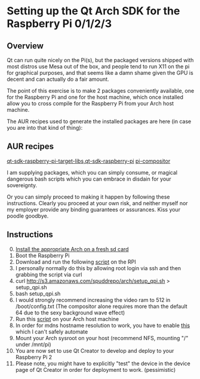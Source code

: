 # Setting up the Qt Arch SDK for the Raspberry Pi 0/1/2/3

## Overview

Qt can run quite nicely on the Pi(s), but the packaged versions shipped with most distros use Mesa out of the box, and people tend to run X11 on the pi for graphical purposes, and that seems like a damn shame given the GPU is decent and can actually do a fair amount.

The point of this exercise is to make 2 packages conveniently available, one for the Raspberry Pi and one for the host machine, which once installed allow you to cross compile for the Raspberry Pi from your Arch host machine.

The AUR recipes used to generate the installed packages are here (in case you are into that kind of thing):

## AUR recipes
[qt-sdk-raspberry-pi-target-libs,qt-sdk-raspberry-pi](https://aur.archlinux.org/cgit/aur.git/tree/PKGBUILD?h=qt-sdk-raspberry-pi)
[pi-compositor](https://aur.archlinux.org/cgit/aur.git/tree/PKGBUILD?h=pi-compositor)

I am supplying packages, which you can simply consume, or magical dangerous bash scripts which you can embrace in disdain for your sovereignty.

Or you can simply proceed to making it happen by following these instructions. Clearly you proceed at your own risk, and neither myself nor my employer provide any binding guarantees or assurances. Kiss your poodle goodbye.

## Instructions

0. [Install the appropriate Arch on a fresh sd card](https://archlinuxarm.org/platforms/armv7/broadcom/raspberry-pi-2)
1. Boot the Raspberry Pi
2. Download and run the following [script](http://s3.amazonaws.com/spuddrepo/arch/setup_qpi.sh) on the RPI
3. I personally normally do this by allowing root login via ssh and then grabbing the script via curl
4. curl http://s3.amazonaws.com/spuddrepo/arch/setup_qpi.sh > setup_qpi.sh
5. bash setup_qpi.sh
6. I would strongly recommend increasing the video ram to 512 in /boot/config.txt (The compositor alone requires more than the default 64 due to the sexy background wave effect)
7. Run this [script](http://s3.amazonaws.com/spuddrepo/arch/setup_qpi_host.sh) on your Arch host machine
8. In order for mdns hostname resolution to work, you have to enable [this](https://archlinuxarm.org/platforms/armv7/broadcom/raspberry-pi-2) which I can't safely automate
9. Mount your Arch sysroot on your host (recommend NFS, mounting "/" under /mnt/pi)
10. You are now set to use Qt Creator to develop and deploy to your Raspberry Pi 2
11. Please note, you might have to explicitly "test" the device in the device page of Qt Creator in order for deployment to work. (pessimistic)
